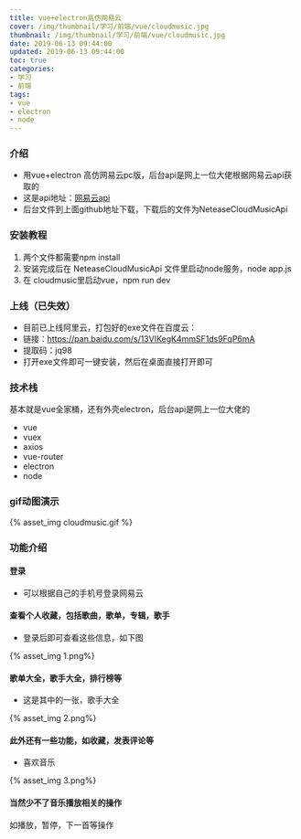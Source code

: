 ```yaml
---
title: vue+electron高仿网易云
cover: /img/thumbnail/学习/前端/vue/cloudmusic.jpg
thumbnail: /img/thumbnail/学习/前端/vue/cloudmusic.jpg
date: 2019-06-13 09:44:00
updated: 2019-06-13 09:44:00
toc: true
categories: 
- 学习
- 前端
tags: 
- vue
- electron
- node
---
```

### 介绍

 - 用vue+electron 高仿网易云pc版，后台api是网上一位大佬根据网易云api获取的
 - 这是api地址：[网易云api](https://binaryify.github.io/NeteaseCloudMusicApi/#/)
 - 后台文件到上面github地址下载，下载后的文件为NeteaseCloudMusicApi

<!--more-->

### 安装教程

1. 两个文件都需要npm install
2. 安装完成后在 NeteaseCloudMusicApi 文件里启动node服务，node app.js
3. 在 cloudmusic里启动vue，npm run dev

### 上线（已失效）

 - 目前已上线阿里云，打包好的exe文件在百度云：
 - 链接：https://pan.baidu.com/s/13VIKegK4mmSF1ds9FqP6mA
 - 提取码：jq98 
 - 打开exe文件即可一键安装，然后在桌面直接打开即可

### 技术栈

基本就是vue全家桶，还有外壳electron，后台api是网上一位大佬的
 - vue
 - vuex
 - axios
 - vue-router
 - electron
 - node

### gif动图演示

{% asset_img cloudmusic.gif %}

### 功能介绍

#### 登录

 - 可以根据自己的手机号登录网易云

#### 查看个人收藏，包括歌曲，歌单，专辑，歌手

 - 登录后即可查看这些信息，如下图

{% asset_img 1.png%}

#### 歌单大全，歌手大全，排行榜等

- 这是其中的一张，歌手大全

{% asset_img 2.png%}

#### 此外还有一些功能，如收藏，发表评论等

- 喜欢音乐

{% asset_img 3.png%}

#### 当然少不了音乐播放相关的操作

如播放，暂停，下一首等操作
